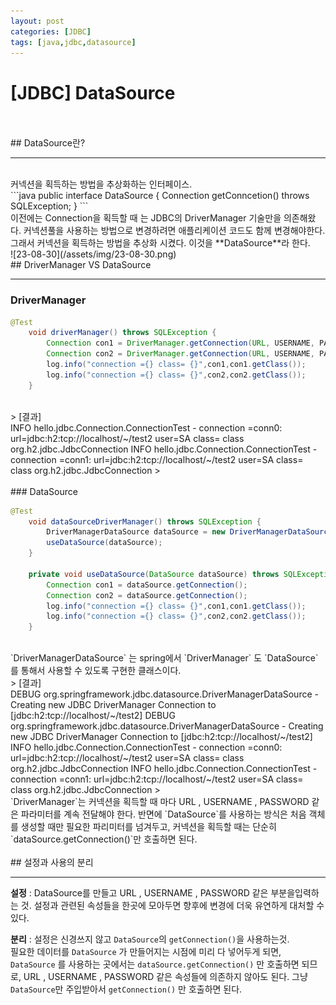 ```yaml
--- 
layout: post 
categories: [JDBC]
tags: [java,jdbc,datasource]
---
```


# [JDBC] DataSource
<br>
<br>
## DataSource란?

---
<br>
커넥션을 획득하는 방법을 추상화하는 인터페이스.
<br>
```java
public interface DataSource {
	Connection getConncetion() throws SQLException;
}
```
<br>
이전에는 Connection을 획득할 때 는 JDBC의 DriverManager 기술만을 의존해왔다.
커넥션풀을 사용하는 방법으로 변경하려면 애플리케이션 코드도 함께 변경해야한다.
그래서 커넥션을 획득하는 방법을 추상화 시켰다. 이것을 **DataSource**라 한다.

<br>
![23-08-30](/assets/img/23-08-30.png)
<br>
## DriverManager VS DataSource

---

### DriverManager

```java
@Test
    void driverManager() throws SQLException {
        Connection con1 = DriverManager.getConnection(URL, USERNAME, PASSWORD);
        Connection con2 = DriverManager.getConnection(URL, USERNAME, PASSWORD);
        log.info("connection ={} class= {}",con1,con1.getClass());
        log.info("connection ={} class= {}",con2,con2.getClass());
    }
```
<br>
> [결과]<br>
INFO hello.jdbc.Connection.ConnectionTest - connection =conn0: url=jdbc:h2:tcp://localhost/~/test2 user=SA class= class org.h2.jdbc.JdbcConnection
INFO hello.jdbc.Connection.ConnectionTest - connection =conn1: url=jdbc:h2:tcp://localhost/~/test2 user=SA class= class org.h2.jdbc.JdbcConnection
> 
<br>
<br>
### DataSource

```java
@Test
    void dataSourceDriverManager() throws SQLException {
        DriverManagerDataSource dataSource = new DriverManagerDataSource(URL, USERNAME, PASSWORD);
        useDataSource(dataSource);
    }

    private void useDataSource(DataSource dataSource) throws SQLException {
        Connection con1 = dataSource.getConnection();
        Connection con2 = dataSource.getConnection();
        log.info("connection ={} class= {}",con1,con1.getClass());
        log.info("connection ={} class= {}",con2,con2.getClass());
    }
```
<br>
`DriverManagerDataSource` 는 spring에서 `DriverManager` 도 `DataSource` 를 통해서 사용할 수 있도록 구현한 클래스이다.
<br>
> [결과] <br>
DEBUG org.springframework.jdbc.datasource.DriverManagerDataSource - Creating new JDBC DriverManager Connection to [jdbc:h2:tcp://localhost/~/test2]
DEBUG org.springframework.jdbc.datasource.DriverManagerDataSource - Creating new JDBC DriverManager Connection to [jdbc:h2:tcp://localhost/~/test2]
INFO hello.jdbc.Connection.ConnectionTest - connection =conn0: url=jdbc:h2:tcp://localhost/~/test2 user=SA class= class org.h2.jdbc.JdbcConnection
INFO hello.jdbc.Connection.ConnectionTest - connection =conn1: url=jdbc:h2:tcp://localhost/~/test2 user=SA class= class org.h2.jdbc.JdbcConnection
> 
<br>
`DriverManager`는 커넥션을 획득할 때 마다 URL , USERNAME , PASSWORD 같은 파라미터를 계속 전달해야 한다. 
반면에 `DataSource`를 사용하는 방식은 처음 객체를 생성할 때만 필요한 파리미터를 넘겨두고, 커넥션을 획득할 때는 단순히 `dataSource.getConnection()`만 호출하면 된다.

<br>
<br>
## 설정과 사용의 분리

---

**설정** : DataSource를 만들고  URL , USERNAME , PASSWORD 같은 부분을입력하는 것.
설정과 관련된 속성들을 한곳에 모아두면 향후에 변경에 더욱 유연하게 대처할 수 있다.

**분리** : 설정은 신경쓰지 않고 `DataSource`의 `getConnection()`을 사용하는것.
<br>
필요한 데이터를 `DataSource` 가 만들어지는 시점에 미리 다 넣어두게 되면, `DataSource` 를 사용하는 곳에서는 `dataSource.getConnection()` 만 호출하면 되므로, URL , USERNAME , PASSWORD 같은 속성들에 의존하지 않아도 된다. 그냥 `DataSource`만 주입받아서 `getConnection()` 만 호출하면 된다.
